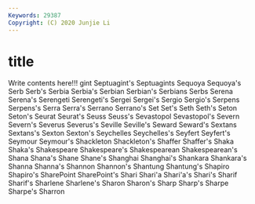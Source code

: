 ```yaml
---
Keywords: 29387
Copyright: (C) 2020 Junjie Li
---
```


# title

Write contents here!!!
gint 
Septuagint's 
Septuagints
Sequoya 
Sequoya's 
Serb 
Serb's 
Serbia 
Serbia's 
Serbian 
Serbian's 
Serbians 
Serbs
Serena 
Serena's 
Serengeti 
Serengeti's 
Sergei 
Sergei's 
Sergio 
Sergio's 
Serpens 
Serpens's
Serra 
Serra's 
Serrano 
Serrano's 
Set 
Set's 
Seth 
Seth's 
Seton 
Seton's
Seurat 
Seurat's 
Seuss 
Seuss's 
Sevastopol 
Sevastopol's 
Severn 
Severn's 
Severus 
Severus's
Seville 
Seville's 
Seward 
Seward's 
Sextans 
Sextans's 
Sexton 
Sexton's 
Seychelles 
Seychelles's
Seyfert 
Seyfert's 
Seymour 
Seymour's 
Shackleton 
Shackleton's 
Shaffer 
Shaffer's 
Shaka 
Shaka's
Shakespeare 
Shakespeare's 
Shakespearean 
Shakespearean's 
Shana 
Shana's 
Shane 
Shane's 
Shanghai 
Shanghai's
Shankara 
Shankara's 
Shanna 
Shanna's 
Shannon 
Shannon's 
Shantung 
Shantung's 
Shapiro 
Shapiro's
SharePoint 
SharePoint's 
Shari 
Shari'a 
Shari'a's 
Shari's 
Sharif 
Sharif's 
Sharlene 
Sharlene's
Sharon 
Sharon's 
Sharp 
Sharp's 
Sharpe 
Sharpe's 
Sharron 
